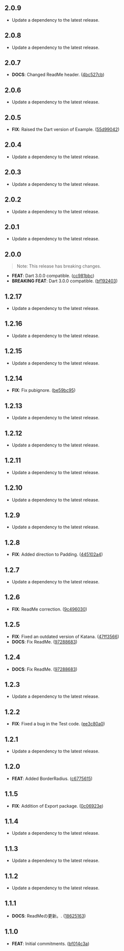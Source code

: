 ## 2.0.9

 - Update a dependency to the latest release.

## 2.0.8

 - Update a dependency to the latest release.

## 2.0.7

 - **DOCS**: Changed ReadMe header. ([4bc527cb](https://github.com/mathrunet/flutter_masamune/commit/4bc527cb3bf06cb287db8b65bbc183ae49894733))

## 2.0.6

 - Update a dependency to the latest release.

## 2.0.5

 - **FIX**: Raised the Dart version of Example. ([55d99042](https://github.com/mathrunet/flutter_masamune/commit/55d99042aa35fa157af349455f7334fa55dda89f))

## 2.0.4

 - Update a dependency to the latest release.

## 2.0.3

 - Update a dependency to the latest release.

## 2.0.2

 - Update a dependency to the latest release.

## 2.0.1

 - Update a dependency to the latest release.

## 2.0.0

> Note: This release has breaking changes.

 - **FEAT**: Dart 3.0.0 compatible. ([cc981bbc](https://github.com/mathrunet/flutter_masamune/commit/cc981bbc696d05dea5246a56711869d288851246))
 - **BREAKING** **FEAT**: Dart 3.0.0 compatible. ([bf192403](https://github.com/mathrunet/flutter_masamune/commit/bf1924037365f81d24d2230acf233e693e3c42c5))

## 1.2.17

 - Update a dependency to the latest release.

## 1.2.16

 - Update a dependency to the latest release.

## 1.2.15

 - Update a dependency to the latest release.

## 1.2.14

 - **FIX**: Fix pubignore. ([be59bc95](https://github.com/mathrunet/flutter_masamune/commit/be59bc95bb855e50164dc53f8bc94689776734da))

## 1.2.13

 - Update a dependency to the latest release.

## 1.2.12

 - Update a dependency to the latest release.

## 1.2.11

 - Update a dependency to the latest release.

## 1.2.10

 - Update a dependency to the latest release.

## 1.2.9

 - Update a dependency to the latest release.

## 1.2.8

 - **FIX**: Added direction to Padding. ([445102a4](https://github.com/mathrunet/flutter_masamune/commit/445102a439bc0773ed3e182746ffaef4970efe20))

## 1.2.7

 - Update a dependency to the latest release.

## 1.2.6

 - **FIX**: ReadMe correction. ([9c496030](https://github.com/mathrunet/flutter_masamune/commit/9c496030d22849e87490598c13f02669b0c9dd9b))

## 1.2.5

 - **FIX**: Fixed an outdated version of Katana. ([47ff3566](https://github.com/mathrunet/flutter_masamune/commit/47ff35667f59be0d24bdf6554f277583f70e71bf))
 - **DOCS**: Fix ReadMe. ([97288683](https://github.com/mathrunet/flutter_masamune/commit/9728868373615da7b75528353c757946ff726fde))

## 1.2.4

 - **DOCS**: Fix ReadMe. ([97288683](https://github.com/mathrunet/flutter_masamune/commit/9728868373615da7b75528353c757946ff726fde))

## 1.2.3

 - Update a dependency to the latest release.

## 1.2.2

 - **FIX**: Fixed a bug in the Test code. ([ee3c80a0](https://github.com/mathrunet/flutter_masamune/commit/ee3c80a00b0c72344aa394d9601c8ec529d9eae5))

## 1.2.1

 - Update a dependency to the latest release.

## 1.2.0

 - **FEAT**: Added BorderRadius. ([c6775615](https://github.com/mathrunet/flutter_masamune/commit/c6775615a133bfdd2ba651ded74d99756bd30471))

## 1.1.5

 - **FIX**: Addition of Export package. ([0c06923e](https://github.com/mathrunet/flutter_masamune/commit/0c06923e99ae2b31001dea33ef2a99481820f734))

## 1.1.4

 - Update a dependency to the latest release.

## 1.1.3

 - Update a dependency to the latest release.

## 1.1.2

 - Update a dependency to the latest release.

## 1.1.1

 - **DOCS**: ReadMeの更新。. ([18625163](https://github.com/mathrunet/flutter_masamune/commit/18625163b468bc338288a4dd37de0013093fd26e))

## 1.1.0

 - **FEAT**: Initial commitments. ([bf014c3a](https://github.com/mathrunet/flutter_masamune/commit/bf014c3a6f9c446725d5ff1cf7315263decf9bad))

